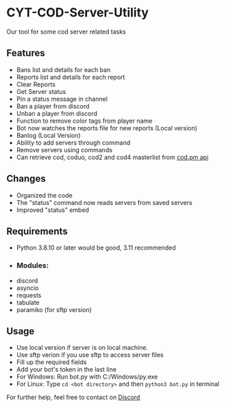 # CYT-COD-Server-Utility
Our tool for some cod server related tasks

## Features
- Bans list and details for each ban
- Reports list and details for each report
- Clear Reports
- Get Server status
- Pin a status message in channel
- Ban a player from discord
- Unban a player from discord
- Function to remove color tags from player name
- Bot now watches the reports file for new reports (Local version)
- Banlog (Local Version)
- Ability to add servers through command
- Remove servers using commands
- Can retrieve cod, coduo, cod2 and cod4 masterlist from [cod.pm api](https://api.cod.pm)

## Changes
- Organized the code
- The "status" command now reads servers from saved servers
- Improved "status" embed

## Requirements
- Python 3.8.10 or later would be good, 3.11 recommended
- ### Modules:
- discord
- asyncio
- requests
- tabulate
- paramiko (for sftp version)
## Usage
- Use local version if server is on local machine.
- Use sftp verion if you use sftp to access server files
- Fill up the required fields
- Add your bot's token in the last line
- For Windows:
Run bot.py with C:/Windows/py.exe
- For Linux:
Type `cd <bot directory>` and then `python3 bot.py` in terminal

For further help, feel free to contact on <a href="https://discord.com/users/932181218936651827">Discord</a>
